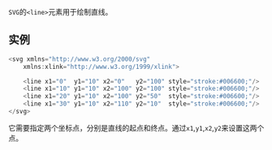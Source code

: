 `SVG`的`<line>`元素用于绘制直线。

## 实例

```c
<svg xmlns="http://www.w3.org/2000/svg"
    xmlns:xlink="http://www.w3.org/1999/xlink">

    <line x1="0"  y1="10" x2="0"   y2="100" style="stroke:#006600;"/>
    <line x1="10" y1="10" x2="100" y2="100" style="stroke:#006600;"/>
    <line x1="20" y1="10" x2="100" y2="50"  style="stroke:#006600;"/>
    <line x1="30" y1="10" x2="110" y2="10"  style="stroke:#006600;"/>
</svg>
```

它需要指定两个坐标点，分别是直线的起点和终点。通过`x1`,`y1`,`x2`,`y2`来设置这两个点。